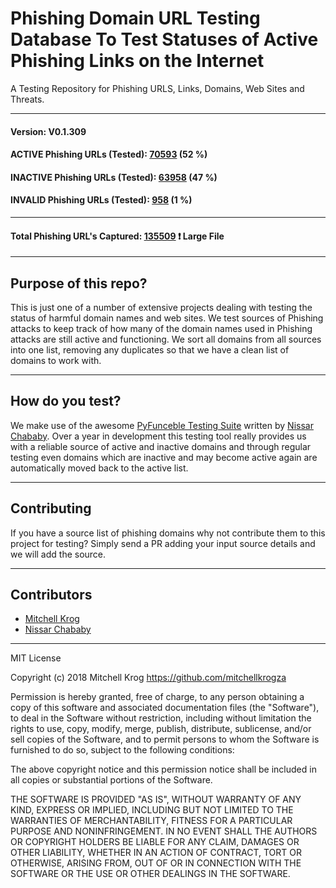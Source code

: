 # Phishing Domain URL Testing Database To Test Statuses of Active Phishing Links on the Internet 

A Testing Repository for Phishing URLS, Links, Domains, Web Sites and Threats.


_______________
#### Version: V0.1.309
#### ACTIVE Phishing URLs (Tested): [70593](https://raw.githubusercontent.com/mitchellkrogza/Phishing-URL-Testing-Database-of-Link-Statuses/master/phishing-urls-ACTIVE.txt) (52 %)
#### INACTIVE Phishing URLs (Tested): [63958](https://raw.githubusercontent.com/mitchellkrogza/Phishing-URL-Testing-Database-of-Link-Statuses/master/phishing-urls-INACTIVE.txt) (47 %)
#### INVALID Phishing URLs (Tested): [958](https://raw.githubusercontent.com/mitchellkrogza/Phishing-URL-Testing-Database-of-Link-Statuses/master/phishing-urls-INVALID.txt) (1 %)
*****************************
#### Total Phishing URL's Captured: [135509](https://raw.githubusercontent.com/mitchellkrogza/Phishing-URL-Testing-Database-of-Link-Statuses/master/input-source/ALL-feeds.list) :exclamation: Large File
____________________


## Purpose of this repo?

This is just one of a number of extensive projects dealing with testing the status of harmful domain names and web sites. We test sources of Phishing attacks to keep track of how many of the domain names used in Phishing attacks are still active and functioning. We sort all domains from all sources into one list, removing any duplicates so that we have a clean list of domains to work with.

************************************************
## How do you test?

We make use of the awesome [PyFunceble Testing Suite](https://github.com/funilrys/PyFunceble) written by [Nissar Chababy](https://github.com/funilrys/). Over a year in development this testing tool really provides us with a reliable source of active and inactive domains and through regular testing even domains which are inactive and may become active again are automatically moved back to the active list.

************************************************
## Contributing

If you have a source list of phishing domains why not contribute them to this project for testing? Simply send a PR adding your input source details and we will add the source. 


************************************************
## Contributors

- [Mitchell Krog](https://github.com/mitchellkrogza/)
- [Nissar Chababy](https://github.com/funilrys/)

************************************************
MIT License

Copyright (c) 2018 Mitchell Krog
https://github.com/mitchellkrogza

Permission is hereby granted, free of charge, to any person obtaining a copy
of this software and associated documentation files (the "Software"), to deal
in the Software without restriction, including without limitation the rights
to use, copy, modify, merge, publish, distribute, sublicense, and/or sell
copies of the Software, and to permit persons to whom the Software is
furnished to do so, subject to the following conditions:

The above copyright notice and this permission notice shall be included in all
copies or substantial portions of the Software.

THE SOFTWARE IS PROVIDED "AS IS", WITHOUT WARRANTY OF ANY KIND, EXPRESS OR
IMPLIED, INCLUDING BUT NOT LIMITED TO THE WARRANTIES OF MERCHANTABILITY,
FITNESS FOR A PARTICULAR PURPOSE AND NONINFRINGEMENT. IN NO EVENT SHALL THE
AUTHORS OR COPYRIGHT HOLDERS BE LIABLE FOR ANY CLAIM, DAMAGES OR OTHER
LIABILITY, WHETHER IN AN ACTION OF CONTRACT, TORT OR OTHERWISE, ARISING FROM,
OUT OF OR IN CONNECTION WITH THE SOFTWARE OR THE USE OR OTHER DEALINGS IN THE
SOFTWARE.
